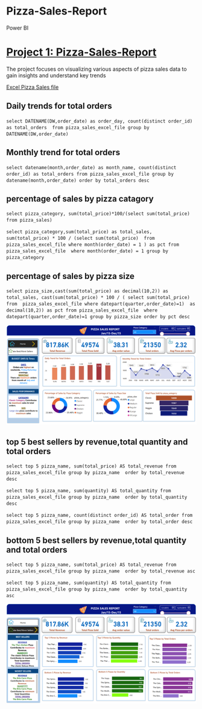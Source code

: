 # Pizza-Sales-Report  
Power BI 

# [Project 1: Pizza-Sales-Report](https://akedataanalyst.github.io/Pizza-Sales-Report/)

The project focuses on  visualizing various aspects of pizza sales data to gain insights and understand key trends

[Excel Pizza Sales file](pizza_sales_excel_file.xlsx)

## Daily trends for total orders 

`select DATENAME(DW,order_date) as order_day, count(distinct order_id) as total_orders 
from pizza_sales_excel_file
group by DATENAME(DW,order_date)`

## Monthly trend for total orders

`select datename(month,order_date) as month_name, count(distinct order_id) as total_orders
from pizza_sales_excel_file
group by datename(month,order_date)
order by total_orders desc`

## percentage of sales by pizza catagory

`select pizza_category, sum(total_price)*100/(select sum(total_price) from pizza_sales)`

`select pizza_category,sum(total_price) as total_sales, sum(total_price) * 100 / (select sum(total_price) 
from  pizza_sales_excel_file where month(order_date) = 1 ) as pct
from pizza_sales_excel_file 
where month(order_date) = 1
group by pizza_category`

## percentage of sales by pizza size

`select pizza_size,cast(sum(total_price) as decimal(10,2)) as total_sales, cast(sum(total_price) * 100 / ( select sum(total_price) 
from  pizza_sales_excel_file where datepart(quarter,order_date)=1)  as decimal(10,2)) as pct
from pizza_sales_excel_file 
where datepart(quarter,order_date)=1
group by pizza_size
order by pct desc`

![](pizza0.PNG)

## top 5 best sellers by revenue,total quantity and total orders

`select top 5 pizza_name, sum(total_price) AS total_revenue from pizza_sales_excel_file
group by pizza_name 
order by total_revenue desc`

`select top 5 pizza_name, sum(quantity) AS total_quantity from pizza_sales_excel_file
group by pizza_name 
order by total_quantity desc`

`select top 5 pizza_name, count(distinct order_id) AS total_order from pizza_sales_excel_file
group by pizza_name 
order by total_order desc`

## bottom 5 best sellers by revenue,total quantity and total orders
`select top 5 pizza_name, sum(total_price) AS total_revenue from pizza_sales_excel_file
group by pizza_name 
order by total_revenue asc`


`select top 5 pizza_name, sum(quantity) AS total_quantity from pizza_sales_excel_file
group by pizza_name 
order by total_quantity asc`

![](pizza1.PNG)

